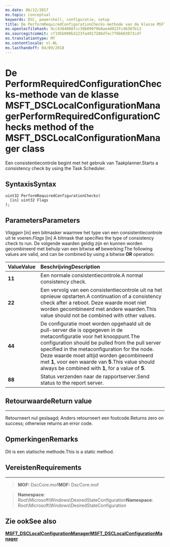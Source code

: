 ```yaml
---
ms.date: 06/12/2017
ms.topic: conceptual
keywords: DSC, powershell, configuratie, setup
title: De PerformRequiredConfigurationChecks-methode van de klasse MSFT_DSCLocalConfigurationManager
ms.openlocfilehash: 9cc4384088fcc39b09979b8ae4d023fc46307b13
ms.sourcegitcommit: cf195b090b3223fa4917206dfec7f0b603873cdf
ms.translationtype: MT
ms.contentlocale: nl-NL
ms.lasthandoff: 04/09/2018
---
```

# <a name="performrequiredconfigurationchecks-method-of-the-msftdsclocalconfigurationmanager-class"></a><span data-ttu-id="fb445-103">De PerformRequiredConfigurationChecks-methode van de klasse MSFT_DSCLocalConfigurationManager</span><span class="sxs-lookup"><span data-stu-id="fb445-103">PerformRequiredConfigurationChecks method of the MSFT_DSCLocalConfigurationManager class</span></span>

<span data-ttu-id="fb445-104">Een consistentiecontrole begint met het gebruik van Taakplanner.</span><span class="sxs-lookup"><span data-stu-id="fb445-104">Starts a consistency check by using the Task Scheduler.</span></span>

<a name="syntax"></a><span data-ttu-id="fb445-105">Syntaxis</span><span class="sxs-lookup"><span data-stu-id="fb445-105">Syntax</span></span>
------

```mof
uint32 PerformRequiredConfigurationChecks(
  [in] uint32 Flags
);
```

<a name="parameters"></a><span data-ttu-id="fb445-106">Parameters</span><span class="sxs-lookup"><span data-stu-id="fb445-106">Parameters</span></span>
----------

<span data-ttu-id="fb445-107">*Vlaggen* \[in\] een bitmasker waarmee het type van een consistentiecontrole uit te voeren.</span><span class="sxs-lookup"><span data-stu-id="fb445-107">*Flags* \[in\] A bitmask that specifies the type of consistency check to run.</span></span> <span data-ttu-id="fb445-108">De volgende waarden geldig zijn en kunnen worden gecombineerd met behulp van een bitwise **of** bewerking:</span><span class="sxs-lookup"><span data-stu-id="fb445-108">The following values are valid, and can be combined by using a bitwise **OR** operation:</span></span>

|<span data-ttu-id="fb445-109">Value</span><span class="sxs-lookup"><span data-stu-id="fb445-109">Value</span></span> |<span data-ttu-id="fb445-110">Beschrijving</span><span class="sxs-lookup"><span data-stu-id="fb445-110">Description</span></span> |
|:--- |:---|
|<span data-ttu-id="fb445-111">**1**</span><span class="sxs-lookup"><span data-stu-id="fb445-111">**1**</span></span> | <span data-ttu-id="fb445-112">Een normale consistentiecontrole.</span><span class="sxs-lookup"><span data-stu-id="fb445-112">A normal consistency check.</span></span> |
|<span data-ttu-id="fb445-113">**2**</span><span class="sxs-lookup"><span data-stu-id="fb445-113">**2**</span></span> | <span data-ttu-id="fb445-114">Een vervolg van een consistentiecontrole uit na het opnieuw opstarten.</span><span class="sxs-lookup"><span data-stu-id="fb445-114">A continuation of a consistency check after a reboot.</span></span> <span data-ttu-id="fb445-115">Deze waarde moet niet worden gecombineerd met andere waarden.</span><span class="sxs-lookup"><span data-stu-id="fb445-115">This value should not be combined with other values.</span></span> |
|<span data-ttu-id="fb445-116">**4**</span><span class="sxs-lookup"><span data-stu-id="fb445-116">**4**</span></span> | <span data-ttu-id="fb445-117">De configuratie moet worden opgehaald uit de pull-server die is opgegeven in de metaconfiguratie voor het knooppunt.</span><span class="sxs-lookup"><span data-stu-id="fb445-117">The configuration should be pulled from the pull server specified in the metaconfiguration for the node.</span></span> <span data-ttu-id="fb445-118">Deze waarde moet altijd worden gecombineerd met **1**, voor een waarde van **5**.</span><span class="sxs-lookup"><span data-stu-id="fb445-118">This value should always be combined with **1**, for a value of **5**.</span></span> |
|<span data-ttu-id="fb445-119">**8**</span><span class="sxs-lookup"><span data-stu-id="fb445-119">**8**</span></span> | <span data-ttu-id="fb445-120">Status verzenden naar de rapportserver.</span><span class="sxs-lookup"><span data-stu-id="fb445-120">Send status to the report server.</span></span> |

## <a name="return-value"></a><span data-ttu-id="fb445-121">Retourwaarde</span><span class="sxs-lookup"><span data-stu-id="fb445-121">Return value</span></span>
------------

<span data-ttu-id="fb445-122">Retourneert nul geslaagd; Anders retourneert een foutcode.</span><span class="sxs-lookup"><span data-stu-id="fb445-122">Returns zero on success; otherwise returns an error code.</span></span>

## <a name="remarks"></a><span data-ttu-id="fb445-123">Opmerkingen</span><span class="sxs-lookup"><span data-stu-id="fb445-123">Remarks</span></span>

<span data-ttu-id="fb445-124">Dit is een statische methode.</span><span class="sxs-lookup"><span data-stu-id="fb445-124">This is a static method.</span></span>

## <a name="requirements"></a><span data-ttu-id="fb445-125">Vereisten</span><span class="sxs-lookup"><span data-stu-id="fb445-125">Requirements</span></span>
------------
><span data-ttu-id="fb445-126">**MOF:** DscCore.mof</span><span class="sxs-lookup"><span data-stu-id="fb445-126">**MOF:** DscCore.mof</span></span>

><span data-ttu-id="fb445-127">**Namespace**: Root\Microsoft\Windows\DesiredStateConfiguration</span><span class="sxs-lookup"><span data-stu-id="fb445-127">**Namespace**: Root\Microsoft\Windows\DesiredStateConfiguration</span></span>


## <a name="see-also"></a><span data-ttu-id="fb445-128">Zie ook</span><span class="sxs-lookup"><span data-stu-id="fb445-128">See also</span></span>


[<span data-ttu-id="fb445-129">**MSFT_DSCLocalConfigurationManager**</span><span class="sxs-lookup"><span data-stu-id="fb445-129">**MSFT_DSCLocalConfigurationManager**</span></span>](msft-dsclocalconfigurationmanager.md)